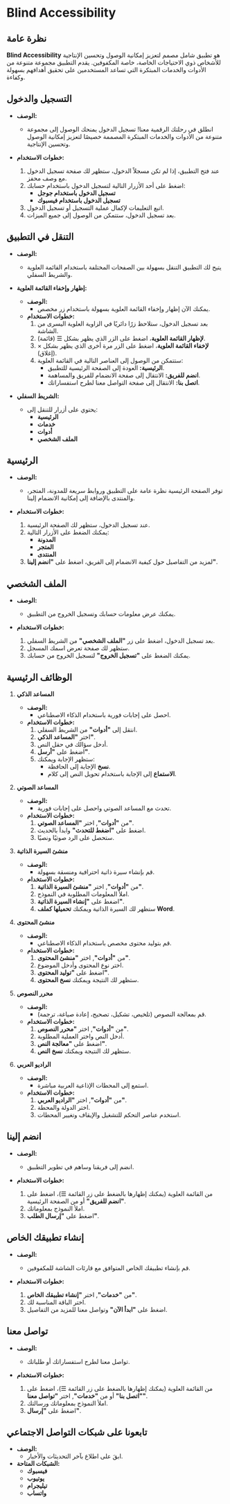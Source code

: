 # Blind Accessibility

## نظرة عامة

**Blind Accessibility** هو تطبيق شامل مصمم لتعزيز إمكانية الوصول وتحسين الإنتاجية للأشخاص ذوي الاحتياجات الخاصة، خاصة المكفوفين. يقدم التطبيق مجموعة متنوعة من الأدوات والخدمات المبتكرة التي تساعد المستخدمين على تحقيق أهدافهم بسهولة وكفاءة.

## التسجيل والدخول

- **الوصف:**
  - انطلق في رحلتك الرقمية معنا! تسجيل الدخول يمنحك الوصول إلى مجموعة متنوعة من الأدوات والخدمات المبتكرة المصممة خصيصًا لتعزيز إمكانية الوصول وتحسين الإنتاجية.

- **خطوات الاستخدام:**
  1. عند فتح التطبيق، إذا لم تكن مسجلاً الدخول، ستظهر لك صفحة تسجيل الدخول مع وصف محفز.
  2. اضغط على أحد الأزرار التالية لتسجيل الدخول باستخدام حسابك:
     - **تسجيل الدخول باستخدام جوجل**
     - **تسجيل الدخول باستخدام فيسبوك**
  3. اتبع التعليمات لإكمال عملية التسجيل أو تسجيل الدخول.
  4. بعد تسجيل الدخول، ستتمكن من الوصول إلى جميع الميزات.

## التنقل في التطبيق

- **الوصف:**
  - يتيح لك التطبيق التنقل بسهولة بين الصفحات المختلفة باستخدام القائمة العلوية والشريط السفلي.

- **إظهار وإخفاء القائمة العلوية:**
  - **الوصف:**
    - يمكنك الآن إظهار وإخفاء القائمة العلوية بسهولة باستخدام زر مخصص.
  - **خطوات الاستخدام:**
    1. بعد تسجيل الدخول، ستلاحظ زرًا دائريًا في الزاوية العلوية اليسرى من الشاشة.
    2. **لإظهار القائمة العلوية**، اضغط على الزر الذي يظهر بشكل ☰ (قائمة).
    3. **لإخفاء القائمة العلوية**، اضغط على الزر مرة أخرى الذي يظهر بشكل × (إغلاق).
    4. ستتمكن من الوصول إلى العناصر التالية في القائمة العلوية:
       - **الرئيسية:** العودة إلى الصفحة الرئيسية للتطبيق.
       - **انضم للفريق:** الانتقال إلى صفحة الانضمام للفريق والمساهمة.
       - **اتصل بنا:** الانتقال إلى صفحة التواصل معنا لطرح استفساراتك.

- **الشريط السفلي:**
  - يحتوي على أزرار للتنقل إلى:
    - **الرئيسية**
    - **خدمات**
    - **أدوات**
    - **الملف الشخصي**

## الرئيسية

- **الوصف:**
  - توفر الصفحة الرئيسية نظرة عامة على التطبيق وروابط سريعة للمدونة، المتجر، والمنتدى بالإضافة إلى إمكانية الانضمام إلينا.

- **خطوات الاستخدام:**
  1. عند تسجيل الدخول، ستظهر لك الصفحة الرئيسية.
  2. يمكنك الضغط على الأزرار التالية:
     - **المدونة**
     - **المتجر**
     - **المنتدى**
  3. لمزيد من التفاصيل حول كيفية الانضمام إلى الفريق، اضغط على **"انضم إلينا"**.

## الملف الشخصي

- **الوصف:**
  - يمكنك عرض معلومات حسابك وتسجيل الخروج من التطبيق.

- **خطوات الاستخدام:**
  1. بعد تسجيل الدخول، اضغط على زر **"الملف الشخصي"** من الشريط السفلي.
  2. ستظهر لك صفحة تعرض اسمك المسجل.
  3. يمكنك الضغط على **"تسجيل الخروج"** لتسجيل الخروج من حسابك.

## الوظائف الرئيسية

1. **المساعد الذكي**

   - **الوصف:**
     - احصل على إجابات فورية باستخدام الذكاء الاصطناعي.
   - **خطوات الاستخدام:**
     1. انتقل إلى **"أدوات"** من الشريط السفلي.
     2. اختر **"المساعد الذكي"**.
     3. أدخل سؤالك في حقل النص.
     4. اضغط على **"أرسل"**.
     5. ستظهر الإجابة ويمكنك:
        - **نسخ** الإجابة إلى الحافظة.
        - **الاستماع** إلى الإجابة باستخدام تحويل النص إلى كلام.

2. **المساعد الصوتي**

   - **الوصف:**
     - تحدث مع المساعد الصوتي واحصل على إجابات فورية.
   - **خطوات الاستخدام:**
     1. من **"أدوات"**, اختر **"المساعد الصوتي"**.
     2. اضغط على **"اضغط للتحدث"** وابدأ بالحديث.
     3. ستحصل على الرد صوتيًا ونصيًا.

3. **منشئ السيرة الذاتية**

   - **الوصف:**
     - قم بإنشاء سيرة ذاتية احترافية ومنسقة بسهولة.
   - **خطوات الاستخدام:**
     1. من **"أدوات"**, اختر **"منشئ السيرة الذاتية"**.
     2. املأ المعلومات المطلوبة في النموذج.
     3. اضغط على **"إنشاء السيرة الذاتية"**.
     4. ستظهر لك السيرة الذاتية ويمكنك **تحميلها كملف Word**.

4. **منشئ المحتوى**

   - **الوصف:**
     - قم بتوليد محتوى مخصص باستخدام الذكاء الاصطناعي.
   - **خطوات الاستخدام:**
     1. من **"أدوات"**, اختر **"منشئ المحتوى"**.
     2. اختر نوع المحتوى وأدخل الموضوع.
     3. اضغط على **"توليد المحتوى"**.
     4. ستظهر لك النتيجة ويمكنك **نسخ المحتوى**.

5. **محرر النصوص**

   - **الوصف:**
     - قم بمعالجة النصوص (تلخيص، تشكيل، تصحيح، إعادة صياغة، ترجمة).
   - **خطوات الاستخدام:**
     1. من **"أدوات"**, اختر **"محرر النصوص"**.
     2. أدخل النص واختر العملية المطلوبة.
     3. اضغط على **"معالجة النص"**.
     4. ستظهر لك النتيجة ويمكنك **نسخ النص**.

6. **الراديو العربي**

   - **الوصف:**
     - استمع إلى المحطات الإذاعية العربية مباشرة.
   - **خطوات الاستخدام:**
     1. من **"أدوات"**, اختر **"الراديو العربي"**.
     2. اختر الدولة والمحطة.
     3. استخدم عناصر التحكم للتشغيل والإيقاف وتغيير المحطات.

## انضم إلينا

- **الوصف:**
  - انضم إلى فريقنا وساهم في تطوير التطبيق.

- **خطوات الاستخدام:**
  1. من القائمة العلوية (يمكنك إظهارها بالضغط على زر القائمة ☰)، اضغط على **"انضم للفريق"** أو من الصفحة الرئيسية.
  2. املأ النموذج بمعلوماتك.
  3. اضغط على **"إرسال الطلب"**.

## إنشاء تطبيقك الخاص

- **الوصف:**
  - قم بإنشاء تطبيقك الخاص المتوافق مع قارئات الشاشة للمكفوفين.

- **خطوات الاستخدام:**
  1. من **"خدمات"**, اختر **"إنشاء تطبيقك الخاص"**.
  2. اختر الباقة المناسبة لك.
  3. اضغط على **"ابدأ الآن"** وتواصل معنا للمزيد من التفاصيل.

## تواصل معنا

- **الوصف:**
  - تواصل معنا لطرح استفساراتك أو طلباتك.

- **خطوات الاستخدام:**
  1. من القائمة العلوية (يمكنك إظهارها بالضغط على زر القائمة ☰)، اضغط على **"اتصل بنا"** أو من **"خدمات"**, اختر **"تواصل معنا"**.
  2. املأ النموذج بمعلوماتك ورسالتك.
  3. اضغط على **"إرسال"**.

## تابعونا على شبكات التواصل الاجتماعي

- **الوصف:**
  - ابقَ على اطلاع بآخر التحديثات والأخبار.
- **الشبكات المتاحة:**
  - **فيسبوك**
  - **يوتيوب**
  - **تيليجرام**
  - **واتساب**